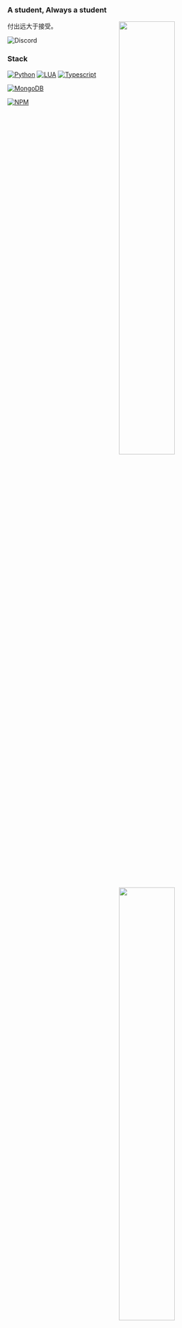 ### A student, Always a student

[<img align="right" width="50%" src="https://github-readme-stats.vercel.app/api?username=Kotoki1337&count_private=true&show_icons=true&theme=dark&hide_border=true&bg_color=0d1117&include_all_commits=true">](https://github.com/anuraghazra/github-readme-stats)

[<img align="right" width="50%" src="https://github-readme-stats.vercel.app/api/top-langs/?username=Kotoki1337&theme=dark&layout=compact&hide_border=true&bg_color=0d1117&langs_count=8&exclude_repo=AYYWARE-1.0">](https://github.com/anuraghazra/github-readme-stats)

[<img align="right" width="50%" src="https://github-readme-stats.vercel.app/api/wakatime?username=Kotoki1337">](https://github.com/anuraghazra/github-readme-stats)

付出远大于接受。

![Discord](https://img.shields.io/badge/Kotoki%231337-276627005280092162-7289DA?style=flat-square&logo=discord&logoColor=ffffff)

### Stack

[![Python](https://img.shields.io/badge/-Python-3776AB?style=flat-square&logo=python&logoColor=ffffff)](https://www.python.org/)
[![LUA](https://img.shields.io/badge/-LUA-030380?style=flat-square&logo=lua&logoColor=ffffff)](http://www.lua.org/)
[![Typescript](https://img.shields.io/badge/-TypeScript-2f7dd1?style=flat-square&logo=Typescript&logoColor=ffffff)](http://www.lua.org/)

[![MongoDB](https://img.shields.io/badge/-MongoDB-47A248?style=flat-square&logo=MongoDB&logoColor=ffffff)](https://www.mongodb.com/)

[![NPM](https://img.shields.io/badge/-NPM-cb0000?style=flat-square&logo=npm&logoColor=ffffff)](https://www.npmjs.com/)

<!-- Since the Beginning
**Kotoki1337/Kotoki1337** is a ✨ _special_ ✨ repository because its `README.md` (this file) appears on your GitHub profile.

Here are some ideas to get you started:

- 🔭 I’m currently working on ...
- 🌱 I’m currently learning ...
- 👯 I’m looking to collaborate on ...
- 🤔 I’m looking for help with ...
- 💬 Ask me about ...
- 📫 How to reach me: ...
- 😄 Pronouns: ...
- ⚡ Fun fact: ...
-->
